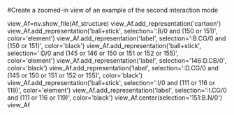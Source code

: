 #Create a zoomed-in view of an example of the second interaction mode

view_Af=nv.show_file(Af_structure)
view_Af.add_representation('cartoon')
view_Af.add_representation('ball+stick', selection=':B/0 and (150 or 151)', color='element')
view_Af.add_representation('label', selection=':B.CG/0 and (150 or 151)', color='black')
view_Af.add_representation('ball+stick', selection=':D/0 and (145 or 146 or 150 or 151 or 152 or 155)', color='element')
view_Af.add_representation('label', selection='146:D.CB/0', color='black')
view_Af.add_representation('label', selection=':D.CG/0 and (145 or 150 or 151 or 152 or 155)', color='black')
view_Af.add_representation('ball+stick', selection=':I/0 and (111 or 116 or 119)', color='element')
view_Af.add_representation('label', selection=':I.CG/0 and (111 or 116 or 119)', color='black')
view_Af.center(selection='151:B.N/0')
view_Af
